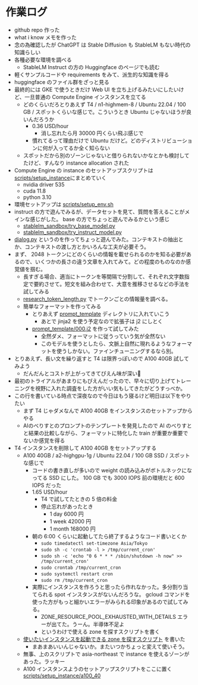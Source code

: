 # 作業ログ

- github repo 作った
- what i know メモを作った
- 念の為確認したが ChatGPT は Stable Diffusion も StableLM もない時代の知識らしい
- 各種必要な環境を調べる
  - StableLM Instruct の方の Huggingface のページでも読む
- 軽くサンプルコードや requirements をみて、派生的な知識を得る
- huggingface のファイル群をざっと見る
- 最終的には GKE で使うときだけ Web UI を立ち上げるみたいにしたいけど、一旦普通の Compute Engine インスタンスを立てる
  - どのくらいだろとりあえず T4 / n1-highmem-8 / Ubuntu 22.04 / 100 GB / スポットくらいな感じで。こういうとき Ubuntu じゃないほうが良いんだろうか
    - 0.36 USD/hour
      - 消し忘れたら月 30000 円くらい飛ぶ感じで
    - 慣れてるって理由だけで Ubuntu だけど。どのディストリビューションに何が入ってるか全く知らない
  - スポットだから別のゾーンじゃないと借りられないかなとかも検討してたけど、すんなり instance allocation された
- Compute Engine の instance のセットアップスクリプトは[scripts/setup\_instance](../scripts/setup_instance)にまとめていく
  - nvidia driver 535
  - cuda 11.8
  - python 3.10
- 環境セットアップは [scripts/setup\_env.sh](../scripts/setup_env.sh)
- instruct の方で遊んでみるが、データセットを見て、質問を答えることがメインな感じがした。 base の方でちょっと遊んでみるかという感じ
  - [stablelm\_sandbox/try\_base\_model.py](../stablelm_sandbox/try_base_model.py)
  - [stablelm\_sandbox/try\_instruct\_model.py](../stablelm_sandbox/try_instruct_model.py)
- [dialog.py](../stablelm_sandbox/dialog.py) というのを作ってちょっと遊んでみた。コンテキストの抽出とか、コンテキストの渡し方とかいろんな工夫が必要そう。
- まず、 2048 トークンにどのくらいの情報を載せられるのかを知る必要があるので、いくつかの長さの違う文章を入れてみて。どの程度のものなのか感覚値を掴む。
  - 長すぎる場合、適当にトークンを等間隔で分割して、それぞれ文字数指定で要約させて。短文を組み合わせて、大意を推移させるなどの手法を試してみる
  - [research\_token\_length.py](../stablelm_sandbox/research_token_length.py) でトークンごとの情報量を調べる。
  - 簡単なフォーマットを作ってみる
    - とりあえず [prompt\_template](../prompt_template) ディレクトリに入れていこう
      - あとで jinja2 を使う予定なので拡張子は j2 にしとく
    - [prompt\_template/000.j2](../prompt_template/000.j2) を作って試してみた
      - 全然ダメ、フォーマットに従うっていう気が全然ない
      - このモデルを使うとしたら、文脈上自然に現れるようなフォーマットを使うしかない。ファインチューニングするなら別。
- とりあえず、長い文を繰り返すと T4 は限界っぽいので A100 40GB 試してみよう
  - だんだんとコストが上がってきてぴえん味が深い🥺
- 最初のトライアルがあまりにもぴえんだったので、早々に切り上げてトレーニングを視野に入れた調査をした方がいい気もしてきたがどうすっべか。
- この行を書いている時点で深夜なので今日はもう寝るけど明日は以下をやりたい
  - まず T4 じゃダメなんで A100 40GB をインスタンスのセットアップからやる
  - AIのべりすとのプロンプトのテンプレートを発見したので AI のべりすとと結果の比較しながら、フォーマットに特化した train が重要か重要でないか感覚を得る
- T4 インスタンスを削除して A100 40GB をセットアップする
  - A100 40GB / a2-highgpu-1g / Ubuntu 22.04 / 100 GB SSD / スポットな感じで
    - コードの書き直しが多いので weight の読み込みがボトルネックになってる SSD にした。 100 GB でも 3000 IOPS 前の環境だと 600 IOPS だった
    - 1.65 USD/hour
      - T4 で試してたときの 5 倍の料金
      - 停止忘れがあったとき
        - 1 day 6000 円
        - 1 week 42000 円
        - 1 month 168000 円
    - 朝の 6:00 くらいに起動してたら終了するようなコード書いとくか
      - `sudo timedatectl set-timezone Asia/Tokyo`
      - `sudo sh -c 'crontab -l > /tmp/current_cron'`
      - `sudo sh -c 'echo "0 6 * * * /sbin/shutdown -h now" >> /tmp/current_cron'`
      - `sudo crontab /tmp/current_cron`
      - `sudo systemctl restart cron`
      - `sudo rm /tmp/current_cron`
    - 実際にインスタンスを作ろうと思ったら作れなかった。多分割り当てられる spot インスタンスがないんだろうな。 gcloud コマンドを使った方がもっと細かいエラーがみられる印象があるので試してみる。
      - ZONE\_RESOURCE\_POOL\_EXHAUSTED\_WITH\_DETAILS エラーが出てた。うーん。半導体不足よ
      - というわけで使える zone を探すスクリプトを書く
  - [使いたいインスタンスを起動できる zone を探すスクリプト](../scripts/launch_a100_spot_instance_in_available_zone.sh) を書いた
    - まあまあいいんじゃないか。またいつかちょっと変えて使いそう。
  - 無事、上のスクリプトで asia-northeast で instance を使えるゾーンがあった。ラッキー
  - A100 インスタンスようのセットアップスクリプトをここに置く [scripts/setup\_instance/a100\_40](../scripts/setup_instance/a100_40)


